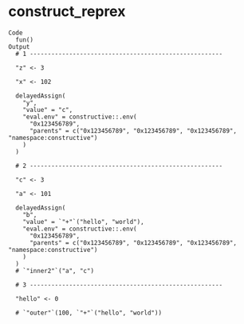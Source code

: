 # construct_reprex

    Code
      fun()
    Output
      # 1 ------------------------------------------------------
      
      "z" <- 3
      
      "x" <- 102
      
      delayedAssign(
        "y",
        "value" = "c",
        "eval.env" = constructive::.env(
          "0x123456789",
          "parents" = c("0x123456789", "0x123456789", "0x123456789", "namespace:constructive")
        )
      )
      
      # 2 ------------------------------------------------------
      
      "c" <- 3
      
      "a" <- 101
      
      delayedAssign(
        "b",
        "value" = `"+"`("hello", "world"),
        "eval.env" = constructive::.env(
          "0x123456789",
          "parents" = c("0x123456789", "0x123456789", "0x123456789", "namespace:constructive")
        )
      )
      # `"inner2"`("a", "c")
      
      # 3 ------------------------------------------------------
      
      "hello" <- 0
      
      # `"outer"`(100, `"+"`("hello", "world"))

